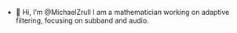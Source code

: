 - 👋 Hi, I’m @MichaelZrull
I am a mathematician working on adaptive filtering, focusing on subband and audio.
<!---
MichaelZrull/MichaelZrull is a ✨ special ✨ repository because its `README.md` (this file) appears on your GitHub profile.
You can click the Preview link to take a look at your changes.
--->
